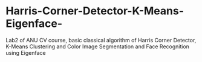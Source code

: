 # Harris-Corner-Detector-K-Means-Eigenface-
Lab2 of ANU CV course, basic classical algorithm of Harris Corner Detector, K-Means Clustering and Color Image Segmentation and Face Recognition using Eigenface
